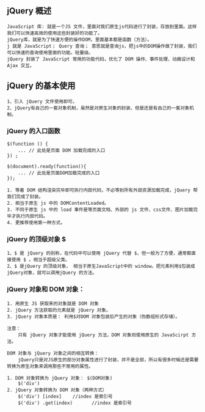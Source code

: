 
##  jQuery 概述
    JavaScript 库: 就是一个JS 文件，里面对我们原生js代码进行了封装，存放到里面。这样我们可以快速高效的使用这些封装好的功能了。
    jQuery库，就是为了快速方便的操作DOM，里面基本都是函数（方法）。
    j 就是 JavaScript； Query 查询； 意思就是查询js，把js中的DOM操作做了封装，我们可以快速的查询使用里面的功能。轻量级。
    jQuery 封装了 JavaScript 常用的功能代码，优化了 DOM 操作、事件处理、动画设计和 Ajax 交互。

## jQuery 的基本使用
    1、引入 jQuery 文件使用即可。
    2、jQuery有自己的一套对象机制，虽然是对原生对象的封装，但是还是有自己的一套对象机制。

###  jQuery 的入口函数
    $(function () { 
        ... // 此处是页面 DOM 加载完成的入口
    }) ; 

    $(document).ready(function(){
        ... // 此处是页面DOM加载完成的入口
    });

    1. 等着 DOM 结构渲染完毕即可执行内部代码，不必等到所有外部资源加载完成，jQuery 帮我们完成了封装。
    2. 相当于原生 js 中的 DOMContentLoaded。
    3. 不同于原生 js 中的 load 事件是等页面文档、外部的 js 文件、css文件、图片加载完毕才执行内部代码。 
    4. 更推荐使用第一种方式。

###  jQuery 的顶级对象 $
    1、$ 是 jQuery 的别称，在代码中可以使用 jQuery 代替 $，但一般为了方便，通常都直接使用 $ 。相当于超级父类。
    2、$ 是jQuery 的顶级对象， 相当于原生JavaScript中的 window。把元素利用$包装成jQuery对象，就可以调用jQuery 的方法。

### jQuery 对象和 DOM 对象：
    1. 用原生 JS 获取来的对象就是 DOM 对象
    2. jQuery 方法获取的元素就是 jQuery 对象。
    3. jQuery 对象本质是： 利用$对DOM 对象包装后产生的对象（伪数组形式存储）。

    注意：
        只有 jQuery 对象才能使用 jQuery 方法，DOM 对象则使用原生的 JavaScirpt 方法。

    DOM 对象与 jQuery 对象之间的相互转换：
        jQuery只是对JS原生的部分对象属性进行了封装，并不是全部，所以有很多时候还是需要转换为原生对象来调用那些不常用的属性。

    1. DOM 对象转换为 jQuery 对象： $(DOM对象)
        $('div')
    2. jQuery 对象转换为 DOM 对象（两种方式）
        $('div') [index]    //index 是索引号
        $('div') .get(index)       //index 是索引号
